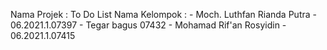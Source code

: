 Nama Projek : To Do List
Nama Kelompok : 
                - Moch. Luthfan Rianda Putra - 06.2021.1.07397
                - Tegar bagus 07432
                - Mohamad Rif'an Rosyidin - 06.2021.1.07415
